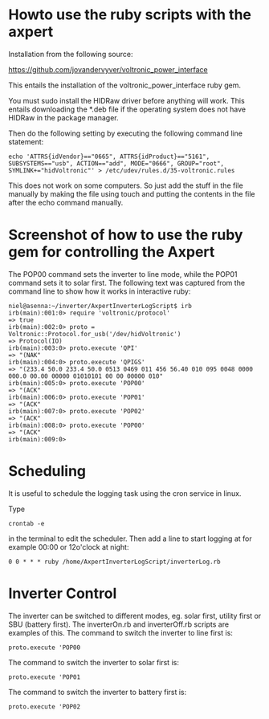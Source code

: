 # Howto use the ruby scripts with the axpert

Installation from the following source:

https://github.com/jovandervyver/voltronic_power_interface

This entails the installation of the voltronic_power_interface ruby gem.

You must sudo install the HIDRaw driver before anything will work.  This entails downloading the *.deb file if the operating system does not have HIDRaw in the package manager.

Then do the following setting by executing the following command line statement:

`echo 'ATTRS{idVendor}=="0665", ATTRS{idProduct}=="5161", SUBSYSTEMS=="usb", ACTION=="add", MODE="0666", GROUP="root", SYMLINK+="hidVoltronic"' > /etc/udev/rules.d/35-voltronic.rules`

This does not work on some computers.  So just add the stuff in the file manually by making the file using touch and putting the contents in the file after the echo command manually.




# Screenshot of how to use the ruby gem for controlling the Axpert

The POP00 command sets the inverter to line mode, while the POP01 command sets it to solar first.
The following text was captured from the command line to show how it works in interactive ruby:


    niel@asenna:~/inverter/AxpertInverterLogScript$ irb
    irb(main):001:0> require 'voltronic/protocol'
    => true
    irb(main):002:0> proto = Voltronic::Protocol.for_usb('/dev/hidVoltronic')
    => Protocol(IO)
    irb(main):003:0> proto.execute 'QPI'
    => "(NAK"
    irb(main):004:0> proto.execute 'QPIGS'
    => "(233.4 50.0 233.4 50.0 0513 0469 011 456 56.40 010 095 0048 0000 000.0 00.00 00000 01010101 00 00 00000 010"
    irb(main):005:0> proto.execute 'POP00'
    => "(ACK"
    irb(main):006:0> proto.execute 'POP01'
    => "(ACK"
    irb(main):007:0> proto.execute 'POP02'
    => "(ACK"
    irb(main):008:0> proto.execute 'POP00'
    => "(ACK"
    irb(main):009:0> 

# Scheduling

It is useful to schedule the logging task using the cron service in linux.

Type 

`crontab -e`

in the terminal to edit the scheduler.  Then add a line to start logging at for example 00:00 or 12o'clock at night:

`0 0 * * * ruby /home/AxpertInverterLogScript/inverterLog.rb`

# Inverter Control

The inverter can be switched to different modes, eg. solar first, utility first or SBU (battery first).  The inverterOn.rb and inverterOff.rb scripts are examples of this.  The command to switch the inverter to line first is:

`proto.execute 'POP00`

The command to switch the inverter to solar first is:

`proto.execute 'POP01`

The command to switch the inverter to battery first is:

`proto.execute 'POP02`

